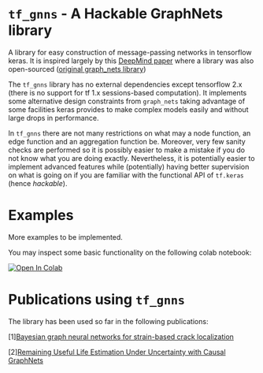# `tf_gnns` - A Hackable GraphNets library
A library for easy construction of message-passing networks in tensorflow keras.
It is inspired largely by this [DeepMind paper](https://arxiv.org/abs/1806.01261) where a library was also open-sourced ([original graph_nets library](https://github.com/deepmind/graph_nets))

The `tf_gnns` library has no external dependencies except tensorflow 2.x (there is no support for tf 1.x sessions-based computation). 
It implements some alternative design constraints from `graph_nets` taking advantage of some facilities keras provides to make complex models easily and without large drops in performance.


In `tf_gnns` there are not many restrictions on what may a node function, an edge function and an aggregation function be. Moreover, very few sanity checks are 
performed so it is possibly easier to make a mistake if you do not know what you are doing exactly. Nevertheless, it is potentially easier to implement advanced 
features while (potentially) having better supervision on what is going on if you are familiar with the functional API of `tf.keras` (hence *hackable*).

# Examples
More examples to be implemented. 

You may inspect some basic functionality on the following colab notebook:

[![Open In Colab](https://colab.research.google.com/assets/colab-badge.svg)](https://colab.research.google.com/github/mylonasc/tf_gnns/blob/main/notebooks/01_tf_gnn_basics.ipynb)

# Publications using `tf_gnns`
The library has been used so far in the following publications:

\[1\][Bayesian graph neural networks for strain-based crack localization](https://arxiv.org/abs/2012.06791) 

\[2\][Remaining Useful Life Estimation Under Uncertainty with Causal GraphNets](https://arxiv.org/abs/2011.11740)




